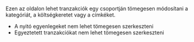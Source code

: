 Ezen az oldalon lehet tranzakciók egy csoportján tömegesen módosítani a kategóriát, a költségkeretet vagy a címkéket.

* A nyitó egyenlegeket nem lehet tömegesen szerkeszteni
* Egyeztetett tranzakciókat nem lehet tömegesen szerkeszteni